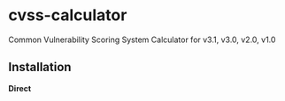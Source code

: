 # cvss-calculator
Common Vulnerability Scoring System Calculator for v3.1, v3.0, v2.0, v1.0

## Installation

**Direct <script>**
```html
<script src="https://cdn.jsdelivr.net/npm/cvss-calculator/dist/cvss.js"></script>
```

```js
const cvss = new Cvss("Cvss Vector ...");
const baseScore = cvss.getBaseScore();
```
> Example: https://github.com/bugra9/cvss-calculator/tree/master/examples/browser

**ES Module**
```html
<script type="module">
    import 'https://cdn.jsdelivr.net/npm/cvss-calculator/dist/cvss.js'

    const cvss = new Cvss("Cvss Vector ...");
    const baseScore = cvss.getBaseScore();
</script>
```
> Example: https://github.com/bugra9/cvss-calculator/tree/master/examples/module-browser

**Builder such as Webpack (Vue, React, Angular, ...)**
```bash
yarn add cvss-calculator
# or
npm install cvss-calculator
```

```js
import Cvss from 'cvss-calculator';

const cvss = new Cvss("Cvss Vector ...");
const baseScore = cvss.getBaseScore();
```

**Node.js**
```bash
yarn add cvss-calculator
# or
npm install cvss-calculator
```

```js
import Cvss from 'cvss-calculator';

const cvss = new Cvss("Cvss Vector ...");
const baseScore = cvss.getBaseScore();
```
> Example: https://github.com/bugra9/cvss-calculator/blob/master/examples/node.js/index.js

## Usage
```js
import Cvss from 'cvss-calculator';

const cvss = new Cvss("Cvss Vector ...");
const baseScore = cvss.getBaseScore();
const rating = cvss.getRating();
const impactScore = cvss.getImpactScore();
const exploitabilityScore = cvss.getExploitabilityScore();
const temporalScore = cvss.getTemporalScore();
const environmentalScore = cvss.getEnvironmentalScore();

const cvssVersion = cvss.getVersion();
const cvssVector = cvss.getVector();
const cvssLongVector = cvss.getLongVector();

const cvss2 = new Cvss("Cvss Vector ...");
const isEqual = cvss.isEqual(cvss2);
```
